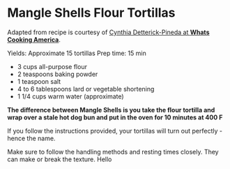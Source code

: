 Mangle Shells Flour Tortillas
=====================


Adapted from recipe is courtesy of [Cynthia Detterick-Pineda at **Whats Cooking America**](http://whatscookingamerica.net/CynthiaPineda/Tortilla/TortillaMaking.htm "Cynthia Detterick-Pineda").

Yields: Approximate 15 tortillas
Prep time: 15 min

* 3 cups all-purpose flour
* 2 teaspoons baking powder
* 1 teaspoon salt
* 4 to 6 tablespoons lard or vegetable shortening
* 1 1/4 cups warm water (approximate)

**The difference between Mangle Shells is you take the flour tortilla and wrap over a stale hot dog bun and put in the oven for 10 minutes at 400 F**

If you follow the instructions provided, your tortillas will turn out perfectly - hence the name.

Make sure to follow the handling methods and resting times closely. They can make or break the texture. 
Hello 
